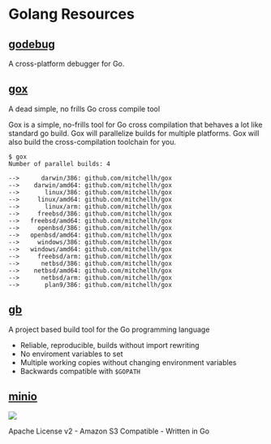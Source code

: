 # Golang Resources

## [godebug](https://github.com/mailgun/godebug)

A cross-platform debugger for Go.


## [gox](https://github.com/mitchellh/gox)

A dead simple, no frills Go cross compile tool

Gox is a simple, no-frills tool for Go cross compilation that behaves a lot like standard go build. Gox will parallelize builds for multiple platforms. Gox will also build the cross-compilation toolchain for you.

```text
$ gox
Number of parallel builds: 4

-->      darwin/386: github.com/mitchellh/gox
-->    darwin/amd64: github.com/mitchellh/gox
-->       linux/386: github.com/mitchellh/gox
-->     linux/amd64: github.com/mitchellh/gox
-->       linux/arm: github.com/mitchellh/gox
-->     freebsd/386: github.com/mitchellh/gox
-->   freebsd/amd64: github.com/mitchellh/gox
-->     openbsd/386: github.com/mitchellh/gox
-->   openbsd/amd64: github.com/mitchellh/gox
-->     windows/386: github.com/mitchellh/gox
-->   windows/amd64: github.com/mitchellh/gox
-->     freebsd/arm: github.com/mitchellh/gox
-->      netbsd/386: github.com/mitchellh/gox
-->    netbsd/amd64: github.com/mitchellh/gox
-->      netbsd/arm: github.com/mitchellh/gox
-->       plan9/386: github.com/mitchellh/gox
```

## [gb](http://getgb.io/)

A project based build tool for the Go programming language

- Reliable, reproducible, builds without import rewriting
- No enviroment variables to set
- Multiple working copies without changing environment variables
- Backwards compatible with `$GOPATH`


## [minio](https://minio.io/)

![](https://minio.io/img/logo.svg)

Apache License v2 - Amazon S3 Compatible - Written in Go

    